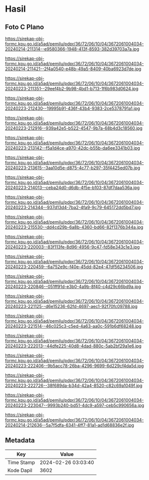# Hasil

## Foto C Plano

https://sirekap-obj-formc.kpu.go.id/a5ad/pemilu/pdpr/36/72/06/10/04/3672061004034-20240214-211314--e9580366-1948-413f-8593-382d39703a7a.jpg

https://sirekap-obj-formc.kpu.go.id/a5ad/pemilu/pdpr/36/72/06/10/04/3672061004034-20240214-211421--2f4a0540-e48b-49a5-8409-40ba6923d7de.jpg

https://sirekap-obj-formc.kpu.go.id/a5ad/pemilu/pdpr/36/72/06/10/04/3672061004034-20240223-211351--29eef4b2-9b98-4bd1-b713-1f6b983d0624.jpg

https://sirekap-obj-formc.kpu.go.id/a5ad/pemilu/pdpr/36/72/06/10/04/3672061004034-20240223-212430--19995b91-436f-43b4-9383-2ce5378791a1.jpg

https://sirekap-obj-formc.kpu.go.id/a5ad/pemilu/pdpr/36/72/06/10/04/3672061004034-20240223-212916--939a42e5-b522-4547-9b7a-68b4d3c18560.jpg

https://sirekap-obj-formc.kpu.go.id/a5ad/pemilu/pdpr/36/72/06/10/04/3672061004034-20240223-213142--f5a1d4ce-a970-42dc-b55b-da6ee3341b03.jpg

https://sirekap-obj-formc.kpu.go.id/a5ad/pemilu/pdpr/36/72/06/10/04/3672061004034-20240223-213615--3aa10d5e-d875-4c77-b297-35f4425ed07b.jpg

https://sirekap-obj-formc.kpu.go.id/a5ad/pemilu/pdpr/36/72/06/10/04/3672061004034-20240223-214013--ceba24d0-d6db-4f5e-b103-87df7daa536a.jpg

https://sirekap-obj-formc.kpu.go.id/a5ad/pemilu/pdpr/36/72/06/10/04/3672061004034-20240223-214344--937d13d4-7ba2-4fa9-9c79-645172dd5bd7.jpg

https://sirekap-obj-formc.kpu.go.id/a5ad/pemilu/pdpr/36/72/06/10/04/3672061004034-20240223-215530--dd4cd29b-6a8b-4360-bd66-82f1376b344a.jpg

https://sirekap-obj-formc.kpu.go.id/a5ad/pemilu/pdpr/36/72/06/10/04/3672061004034-20240223-220003--83f113fe-8d96-4956-9c47-fd58e343c1e3.jpg

https://sirekap-obj-formc.kpu.go.id/a5ad/pemilu/pdpr/36/72/06/10/04/3672061004034-20240223-220459--6a752e9c-f40e-45dd-82e4-47df56234506.jpg

https://sirekap-obj-formc.kpu.go.id/a5ad/pemilu/pdpr/36/72/06/10/04/3672061004034-20240223-220846--051ff91d-e3b0-4a9b-8f40-c4d29c66bd9a.jpg

https://sirekap-obj-formc.kpu.go.id/a5ad/pemilu/pdpr/36/72/06/10/04/3672061004034-20240223-221125--d6e15236-62fd-4697-aec1-92f70fc09788.jpg

https://sirekap-obj-formc.kpu.go.id/a5ad/pemilu/pdpr/36/72/06/10/04/3672061004034-20240223-221514--46c025c3-c5ed-4a63-aa0c-591b6df68248.jpg

https://sirekap-obj-formc.kpu.go.id/a5ad/pemilu/pdpr/36/72/06/10/04/3672061004034-20240223-222013--44dfe225-40d8-4dad-880c-5ab2bf29a1e6.jpg

https://sirekap-obj-formc.kpu.go.id/a5ad/pemilu/pdpr/36/72/06/10/04/3672061004034-20240223-222406--9b5acc78-26ba-4296-9699-6d229cf4da5d.jpg

https://sirekap-obj-formc.kpu.go.id/a5ad/pemilu/pdpr/36/72/06/10/04/3672061004034-20240223-222726--38f689da-b34d-42a4-8520-c82c69a1049f.jpg

https://sirekap-obj-formc.kpu.go.id/a5ad/pemilu/pdpr/36/72/06/10/04/3672061004034-20240223-223047--9993b240-bd51-4dc9-a597-ceb5c990656a.jpg

https://sirekap-obj-formc.kpu.go.id/a5ad/pemilu/pdpr/36/72/06/10/04/3672061004034-20240214-212636--5a7f5dfa-6341-4ff7-81a1-ad1d68836e2f.jpg


## Metadata

| Key        | Value               |
| ---------- | ------------------- |
| Time Stamp | 2024-02-26 03:03:40 |
| Kode Dapil | 3602                |



